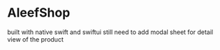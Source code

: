 # AleefShop
built with native swift and swiftui 
still need to add modal sheet for detail view of the product 
